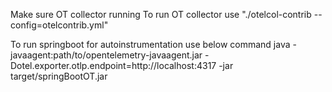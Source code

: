 Make sure OT collector running
To run OT collector use "./otelcol-contrib --config=otelcontrib.yml"

To run springboot for autoinstrumentation use below command
java -javaagent:path/to/opentelemetry-javaagent.jar
-Dotel.exporter.otlp.endpoint=http://localhost:4317 
-jar target/springBootOT.jar